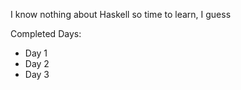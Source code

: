 I know nothing about Haskell so time to learn, I guess

Completed Days:
  - Day 1
  - Day 2
  - Day 3
